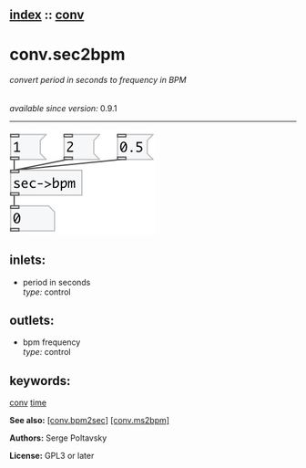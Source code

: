 [index](index.html) :: [conv](category_conv.html)
---

# conv.sec2bpm

###### convert period in seconds to frequency in BPM

*available since version:* 0.9.1

---




[![example](../examples/img/conv.sec2bpm.jpg)](../examples/pd/conv.sec2bpm.pd)









## inlets:

* period in seconds<br>
_type:_ control



## outlets:

* bpm frequency<br>
_type:_ control



## keywords:

[conv](keywords/conv.html)
[time](keywords/time.html)



**See also:**
[\[conv.bpm2sec\]](conv.bpm2sec.html)
[\[conv.ms2bpm\]](conv.ms2bpm.html)




**Authors:** Serge Poltavsky




**License:** GPL3 or later





